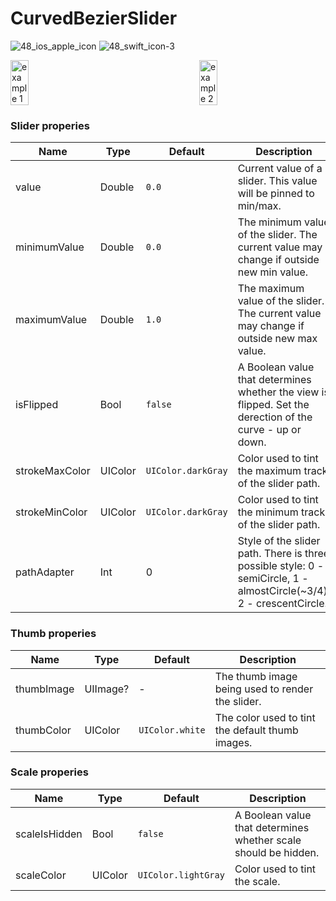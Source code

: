 # CurvedBezierSlider
![48_ios_apple_icon](https://github.com/HelenaL/WeatherMeApp_iOS/assets/5014495/936236cb-445f-4430-ac97-3c367f1bacf4) ![48_swift_icon-3](https://github.com/HelenaL/WeatherMeApp_iOS/assets/5014495/3d35e284-a9e7-4851-9601-9439c26c41f3)

<div style="display: flex; justify-content: center;">
  <img src="https://github.com/HelenaL/CurvedBezierSlider/assets/5014495/530967d8-dc6b-4d5d-894d-a3ddeaebec2b" width="28%" alt="example 1" style="margin-right: 200px;"/>
  <img src="https://github.com/HelenaL/CurvedBezierSlider/assets/5014495/79bf9adb-d83f-473f-936e-d51f3e24d23e" width="28%" alt="example 2" style="margin-right: 100px;"/>
</div>

### Slider properies

| Name         | Type    | Default | Description |
| ------------ | ------- | ------- | ----------- |
| value | Double | `0.0` | Current value of a slider. This value will be pinned to min/max. |
| minimumValue | Double | `0.0` | The minimum value of the slider. The current value may change if outside new min value. |
| maximumValue | Double | `1.0` | The maximum value of the slider. The current value may change if outside new max value. |
| isFlipped | Bool | `false` | A Boolean value that determines whether the view is flipped. Set the derection of the curve - up or down. |
| strokeMaxColor | UIColor | `UIColor.darkGray` | Color used to tint the maximum track of the slider path. |
| strokeMinColor | UIColor | `UIColor.darkGray` | Color used to tint the minimum track of the slider path. |
| pathAdapter | Int | 0 | Style of the slider path. There is three possible style: 0 - semiCircle, 1 - almostCircle(~3/4), 2 - crescentCircle. |

### Thumb properies
| Name         | Type    | Default | Description |
| ------------ | ------- | ------- | ----------- |
| thumbImage | UIImage? | - | The thumb image being used to render the slider. |
| thumbColor | UIColor | `UIColor.white` | The color used to tint the default thumb images. |

### Scale properies
| Name         | Type    | Default | Description |
| ------------ | ------- | ------- | ----------- |
| scaleIsHidden | Bool | `false` | A Boolean value that determines whether scale should be hidden. |
| scaleColor | UIColor | `UIColor.lightGray` | Color used to tint the scale. |
